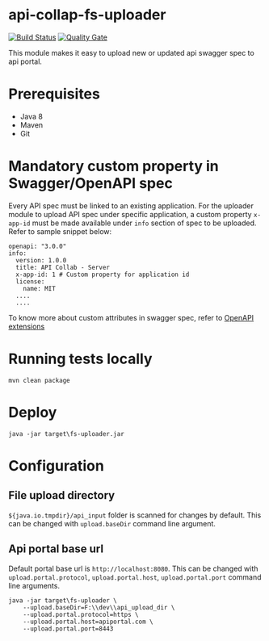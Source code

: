 # api-collap-fs-uploader
[![Build Status](https://travis-ci.org/api-collab/api-collab-fs-uploader.png)](https://travis-ci.org/api-collab/api-collab-fs-uploader)
[![Quality Gate](https://sonarcloud.io/api/project_badges/measure?project=io.apicollab%3Afs%3Auploader&metric=alert_status)](https://sonarcloud.io/dashboard?id=io.apicollab%3Afs%3Auploader)

This module makes it easy to upload new or updated api swagger spec to api portal.
# Prerequisites
- Java 8
- Maven
- Git
# Mandatory custom property in Swagger/OpenAPI spec
Every API spec must be linked to an existing application. For the uploader module to upload API spec under specific application, a custom property `x-app-id` must be made available under `info` section of spec to be uploaded. Refer to sample snippet below:
```
openapi: "3.0.0"
info:
  version: 1.0.0
  title: API Collab - Server
  x-app-id: 1 # Custom property for application id
  license:
    name: MIT
  ....
  ....
```
To know more about custom attributes in swagger spec, refer to [OpenAPI extensions](https://swagger.io/docs/specification/openapi-extensions/)
# Running tests locally
`
mvn clean package
` 
# Deploy
`
java -jar target\fs-uploader.jar
`
# Configuration
## File upload directory
`${java.io.tmpdir}/api_input` folder is scanned for changes by default. This can be changed with `upload.baseDir` command line argument.
## Api portal base url
Default portal base url is `http://localhost:8080`. This can be changed with `upload.portal.protocol`, `upload.portal.host`, `upload.portal.port` command line arguments.
```
java -jar target\fs-uploader \
    --upload.baseDir=F:\\dev\\api_upload_dir \
    --upload.portal.protocol=https \
    --upload.portal.host=apiportal.com \
    --upload.portal.port=8443
```
